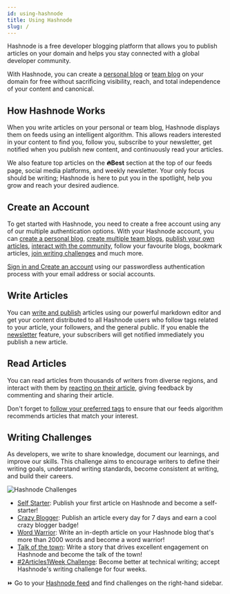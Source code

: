 ```yaml
---
id: using-hashnode
title: Using Hashnode
slug: /
---
```


Hashnode is a free developer blogging platform that allows you to publish articles on your domain and helps you stay connected with a global developer community.

With Hashnode, you can create a [personal blog](create-personal-blog.md) or [team blog](create-team-blog.md) on your domain for free without sacrificing visibility, reach, and total independence of your content and canonical.

## How Hashnode Works

When you write articles on your personal or team blog, Hashnode displays them on feeds using an intelligent algorithm. This allows readers interested in your content to find you, follow you, subscribe to your newsletter, get notified when you publish new content, and continuously read your articles.

We also feature top articles on the **🔥Best** section at the top of our feeds page, social media platforms, and weekly newsletter. Your only focus should be writing; Hashnode is here to put you in the spotlight, help you grow and reach your desired audience.

## Create an Account

To get started with Hashnode, you need to create a free account using any of our multiple authentication options. With your Hashnode account, you can [create a personal blog](create-personal-blog.md), [create multiple team blogs](create-team-blog.md),  [publish your own articles](write-an-article.md), [interact with the community](#read-articles), follow your favourite blogs, bookmark articles, [join writing challenges](#join-the-2articles1week-challenge) and much more.

[Sign in and Create an account](#create-an-account) using our passwordless authentication process with your email address or social accounts.

## Write Articles

You can [write and publish](write-an-article.md) articles using our powerful markdown editor and get your content distributed to all Hashnode users who follow tags related to your article, your followers, and the general public. If you enable the [newsletter](newsletter.md) feature, your subscribers will get notified immediately you publish a new article.

## Read Articles

You can read articles from thousands of writers from diverse regions, and interact with them by [reacting on their article](hashnode-glossary#reaction), giving feedback by commenting and sharing their article.

Don't forget to [follow your preferred tags](https://hashnode.com/tags) to ensure that our feeds algorithm recommends articles that match your interest.

## Writing Challenges

As developers, we write to share knowledge, document our learnings, and improve our skills. This challenge aims to encourage writers to define their writing goals, understand writing standards, become consistent at writing, and build their careers. 

![Hashnode Challenges](https://cdn.hashnode.com/res/hashnode/image/upload/v1607959597538/RahvoD9aV.png?auto=compress&auto=compress)

-   [Self Starter](https://hashnode.com/challenge/self-starter): Publish your first article on Hashnode and become a self-starter!
-   [Crazy Blogger](https://hashnode.com/challenge/crazy-blogger): Publish an article every day for 7 days and earn a cool crazy blogger badge!
-   [Word Warrior](https://hashnode.com/challenge/word-warrior): Write an in-depth article on your Hashnode blog that's more than 2000 words and become a word warrior!
-   [Talk of the town](https://hashnode.com/challenge/talk-of-the-town): Write a story that drives excellent engagement on Hashnode and become the talk of the town!
-   [#2Articles1Week Challenge](https://hashnode.com/challenge/2articles1week): Become better at technical writing; accept Hashnode's writing challenge for four weeks.

⏩ Go to your [Hashnode feed](https://hashnode.com/) and find challenges on the right-hand sidebar.
